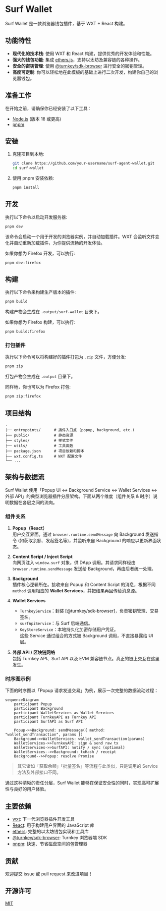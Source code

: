 <!-- @format -->

# Surf Wallet

Surf Wallet 是一款浏览器钱包插件，基于 WXT + React 构建。

## 功能特性

- **现代化的技术栈**: 使用 WXT 和 React 构建，提供优秀的开发体验和性能。
- **强大的钱包功能**: 集成 [ethers.js](https://ethers.io/)，支持以太坊及兼容链的各种操作。
- **安全的密钥管理**: 使用 [@turnkey/sdk-browser](https://www.turnkey.com) 进行安全的密钥管理。
- **高度可定制**: 你可以轻松地在此模板的基础上进行二次开发，构建你自己的浏览器钱包。

## 准备工作

在开始之前，请确保你已经安装了以下工具：

- [Node.js](https://nodejs.org/) (版本 18 或更高)
- [pnpm](https://pnpm.io/)

## 安装

1.  克隆项目到本地:

    ```bash
    git clone https://github.com/your-username/surf-agent-wallet.git
    cd surf-wallet
    ```

2.  使用 pnpm 安装依赖:
    ```bash
    pnpm install
    ```

## 开发

执行以下命令以启动开发服务器:

```bash
pnpm dev
```

该命令会启动一个用于开发的浏览器实例，并自动加载插件。WXT 会监听文件变化并自动重新加载插件，为你提供流畅的开发体验。

如果你想为 Firefox 开发，可以执行:

```bash
pnpm dev:firefox
```

## 构建

执行以下命令来构建生产版本的插件:

```bash
pnpm build
```

构建产物会生成在 `.output/surf-wallet` 目录下。

如果你想为 Firefox 构建，可以执行:

```bash
pnpm build:firefox
```

### 打包插件

执行以下命令可以将构建好的插件打包为 `.zip` 文件，方便分发:

```bash
pnpm zip
```

打包产物会生成在 `.output` 目录下。

同样地，你也可以为 Firefox 打包:

```bash
pnpm zip:firefox
```

## 项目结构

```
.
├── entrypoints/      # 插件入口点 (popup, background, etc.)
├── public/           # 静态资源
├── styles/           # 样式文件
├── utils/            # 工具函数
├── package.json      # 项目依赖和脚本
├── wxt.config.ts     # WXT 配置文件
└── ...
```

## 架构与数据流

Surf Wallet 使用「Popup UI ↔ Background Service ↔ Wallet Services ↔ 外部 API」的典型浏览器插件分层架构。下面从两个维度（组件关系 & 时序）说明数据在各层之间的流向。

### 组件关系

1. **Popup（React）**  
   用户交互界面。通过 `browser.runtime.sendMessage` 向 Background 发送指令 (如获取余额、发起签名等)，并监听来自 Background 的响应以更新界面状态。

2. **Content Script / Inject Script**  
   向网页注入 `window.surf` 对象，供 DApp 调用。其请求同样经由 `browser.runtime.sendMessage` 发送给 Background，再由后者统一处理。

3. **Background**  
   插件核心逻辑所在。接收来自 Popup 和 Content Script 的消息，根据不同 `method` 调用相应的 **Wallet Services**，并把结果再回传给消息源。

4. **Wallet Services**

   - `TurnkeyService`：封装 [@turnkey/sdk-browser]，负责密钥管理、交易签名。
   - `surfApiService`：与 Surf 后端通信。
   - `KeyStoreService`：本地持久化加密存储用户凭证。  
     这些 Service 通过组合的方式被 Background 调用，不直接暴露给 UI 层。

5. **外部 API / 区块链网络**  
   包括 Turnkey API、Surf API 以及 EVM 兼容链节点。真正的链上交互在这里发生。

### 时序图示例

下面的时序图以「Popup 请求发送交易」为例，展示一次完整的数据流动过程：

```mermaid
sequenceDiagram
    participant Popup
    participant Background
    participant WalletServices as Wallet Services
    participant TurnkeyAPI as Turnkey API
    participant SurfAPI as Surf API

    Popup->>Background: sendMessage({ method: "wallet_sendTransaction", params })
    Background->>WalletServices: wallet_sendTransaction(params)
    WalletServices->>TurnkeyAPI: sign & send raw tx
    WalletServices->>SurfAPI: notify / sync (optional)
    WalletServices-->>Background: txHash / receipt
    Background-->>Popup: resolve Promise
```

> 其它诸如「获取余额」「批量签名」等流程与此类似，只是调用的 Service 方法及外部接口不同。

通过这种清晰的责任分层，Surf Wallet 能够在保证安全性的同时，实现高可扩展性与良好的用户体验。

## 主要依赖

- [wxt](https://wxt.dev/): 下一代浏览器插件开发工具
- [React](https://react.dev/): 用于构建用户界面的 JavaScript 库
- [ethers](https://docs.ethers.io/): 完整的以太坊钱包实现和工具库
- [@turnkey/sdk-browser](https://www.turnkey.com/): Turnkey 浏览器端 SDK
- [pnpm](https://pnpm.io/): 快速、节省磁盘空间的包管理器

## 贡献

欢迎提交 issue 或 pull request 来改进项目！

## 开源许可

[MIT](./LICENSE)
